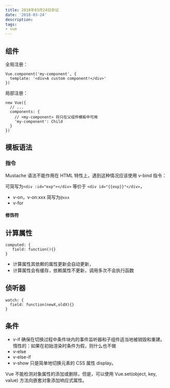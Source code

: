 ```yaml
---
title: 2018年03月24日杂记
date: '2018-03-24'
description:
tags:
- vue
---
```


## 组件

全局注册：

    Vue.component('my-component', {
      template: '<div>A custom component!</div>'
    })
    
局部注册：

    new Vue({
      // ...
      components: {
        // <my-component> 将只在父组件模板中可用
        'my-component': Child
      }
    })

## 模板语法

### 指令

Mustache 语法不能作用在 HTML 特性上，遇到这种情况应该使用 v-bind 指令：


    
可简写为`<div :id="exp"></div>` 等价于 `<div id="{{exp}}"</div>`，
    
- v-on，v-on:xxx 简写为`@xxx`
- v-for

#### 修饰符

## 计算属性

    computed: {
       field: function(){}
    }

- 计算属性其依赖的属性更新会自动更新，
- 计算属性会有缓存，依赖属性不更新，调用多次不会执行函数

## 侦听器

    watch: {
      field: function(newX,oldX){}
    }

## 条件

- v-if 确保在切换过程中条件块内的事件监听器和子组件适当地被销毁和重建。惰性的：如果在初始渲染时条件为假，则什么也不做
- v-else
- v-else-if
- v-show  只是简单地切换元素的 CSS 属性 display。


Vue 不能检测对象属性的添加或删除，但是，可以使用 Vue.set(object, key, value) 方法向嵌套对象添加响应式属性。


